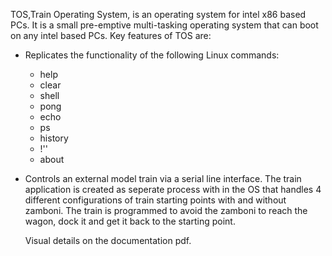TOS,Train Operating System, is an operating system for intel x86 based PCs. It is a small pre-emptive multi-tasking operating system that can boot on any intel based PCs. Key features of TOS are: 
* Replicates the functionality of the following Linux commands:
  * help
  * clear
  * shell
  * pong
  * echo <msg>
  * ps
  * history
  * !'<number>'
  * about
* Controls an external model train via a serial line interface. The train application is created as seperate process with in the OS that handles 4 different configurations of train starting points with and without zamboni. The train is programmed to avoid the zamboni to reach the wagon, dock it and get it back to the starting point. 
  
  Visual details on the documentation pdf.
